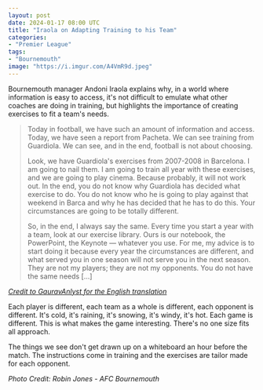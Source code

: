 ```yaml
---
layout: post
date: 2024-01-17 08:00 UTC
title: "Iraola on Adapting Training to his Team"
categories:
- "Premier League"
tags:
- "Bournemouth"
image: "https://i.imgur.com/A4VmR9d.jpeg"
---
```


Bournemouth manager Andoni Iraola explains why, in a world where information is easy to access, it's not difficult to emulate what other coaches are doing in training, but highlights the importance of creating exercises to fit a team's needs.

<!---more--->

> Today in football, we have such an amount of information and access. Today, we have seen a report from Pacheta. We can see training from Guardiola. We can see, and in the end, football is not about choosing. 
>  
> Look, we have Guardiola's exercises from 2007-2008 in Barcelona. I am going to nail them. I am going to train all year with these exercises, and we are going to play cinema. Because probably, it will not work out. In the end, you do not know why Guardiola has decided what exercise to do. You do not know who he is going to play against that weekend in Barca and why he has decided that he has to do this. Your circumstances are going to be totally different. 
>  
> So, in the end, I always say the same. Every time you start a year with a team, look at our exercise library. Ours is our notebook, the PowerPoint, the Keynote — whatever you use. For me, my advice is to start doing it because every year the circumstances are different, and what served you in one season will not serve you in the next season. They are not my players; they are not my opponents. You do not have the same needs [...]

*[Credit to GauravAnlyst for the English translation](https://x.com/gauravanlyst/status/1736032897927450749?s=46&t=YC8lQJTh43E_mBQW40Ct2g)*

Each player is different, each team as a whole is different, each opponent is different. It's cold, it's raining, it's snowing, it's windy, it's hot. Each game is different. This is what makes the game interesting. There's no one size fits all approach.

The things we see don't get drawn up on a whiteboard an hour before the match. The instructions come in training and the exercises are tailor made for each opponent.

*Photo Credit: 	Robin Jones - AFC Bournemouth* 